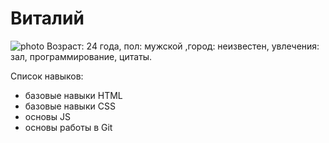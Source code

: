 # Виталий
  ![photo](./img%3A/%D1%86%D0%B8%D1%82%D0%B0%D1%82%D0%B0.jpeg)
Возраст: 24 года, пол: мужской ,город: неизвестен, увлечения: зал, программирование, цитаты.

Список навыков:

- базовые навыки HTML
- базовые навыки CSS
- основы JS
- основы работы в Git

